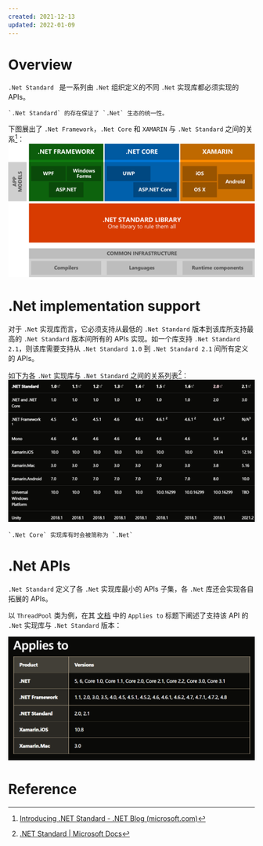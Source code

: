 ```yaml
---
created: 2021-12-13
updated: 2022-01-09
---
```

# Overview

`.Net Standard ` 是一系列由 `.Net` 组织定义的不同 `.Net` 实现库都必须实现的 APIs。

```ad-tip
`.Net Standard` 的存在保证了 `.Net` 生态的统一性。
```

下图展出了 `.Net Framework`，`.Net Core` 和 `XAMARIN` 与 `.Net Standard` 之间的关系[^2]：
![|500](assets/CSharp%20-%20.Net%20Standard%20Overview/image-20211213082828912.png)

# .Net implementation support

对于 `.Net` 实现库而言，它必须支持从最低的 `.Net Standard` 版本到该库所支持最高的 `.Net Standard` 版本间所有的 APIs 实现。如一个库支持 `.Net Standard 2.1`，则该库需要支持从 `.Net Standard 1.0`  到 `.Net Standard 2.1` 间所有定义的 APIs。

如下为各 `.Net` 实现库与 `.Net Standard` 之间的关系列表[^1]：
![](assets/CSharp%20-%20.Net%20Standard%20Overview/image-20211213082543001.png)

```ad-note
`.Net Core` 实现库有时会被简称为 `.Net`
```

# .Net APIs

`.Net Standard` 定义了各 `.Net` 实现库最小的 APIs 子集，各 `.Net` 库还会实现各自拓展的 APIs。

以 `ThreadPool` 类为例，在其 [文档](https://docs.microsoft.com/en-us/dotnet/api/system.threading.threadpool?view=netframework-4.5) 中的 `Applies to` 标题下阐述了支持该 API 的 `.Net` 实现库与 `.Net Standard` 版本：

![|400](assets/CSharp%20-%20.Net%20Standard%20Overview/image-20211213083515807.png)

# Reference

 [^1]: [.NET Standard | Microsoft Docs](https://docs.microsoft.com/en-us/dotnet/standard/net-standard)
 [^2]: [Introducing .NET Standard - .NET Blog (microsoft.com)](https://devblogs.microsoft.com/dotnet/introducing-net-standard/)
